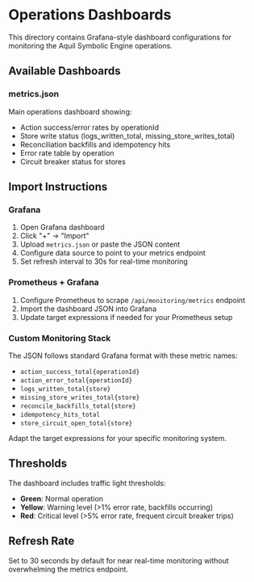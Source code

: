 # Operations Dashboards

This directory contains Grafana-style dashboard configurations for monitoring the Aquil Symbolic Engine operations.

## Available Dashboards

### metrics.json
Main operations dashboard showing:
- Action success/error rates by operationId
- Store write status (logs_written_total, missing_store_writes_total)
- Reconciliation backfills and idempotency hits
- Error rate table by operation
- Circuit breaker status for stores

## Import Instructions

### Grafana
1. Open Grafana dashboard
2. Click "+" → "Import"
3. Upload `metrics.json` or paste the JSON content
4. Configure data source to point to your metrics endpoint
5. Set refresh interval to 30s for real-time monitoring

### Prometheus + Grafana
1. Configure Prometheus to scrape `/api/monitoring/metrics` endpoint
2. Import the dashboard JSON into Grafana
3. Update target expressions if needed for your Prometheus setup

### Custom Monitoring Stack
The JSON follows standard Grafana format with these metric names:
- `action_success_total{operationId}`
- `action_error_total{operationId}`
- `logs_written_total{store}`
- `missing_store_writes_total{store}`
- `reconcile_backfills_total{store}`
- `idempotency_hits_total`
- `store_circuit_open_total{store}`

Adapt the target expressions for your specific monitoring system.

## Thresholds

The dashboard includes traffic light thresholds:
- **Green**: Normal operation
- **Yellow**: Warning level (>1% error rate, backfills occurring)
- **Red**: Critical level (>5% error rate, frequent circuit breaker trips)

## Refresh Rate

Set to 30 seconds by default for near real-time monitoring without overwhelming the metrics endpoint.